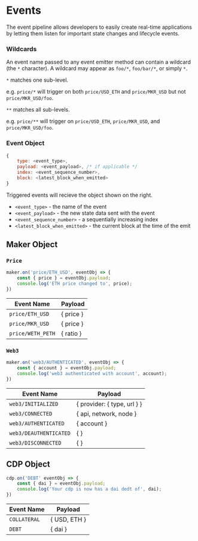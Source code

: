# Events

The event pipeline allows developers to easily create real-time applications by letting them listen for important state changes and lifecycle events.

### Wildcards

An event name passed to any event emitter method can contain a wildcard (the `*` character). A wildcard may appear as `foo/*`, `foo/bar/*`, or simply `*`. 

`*` matches one sub-level.

e.g. `price/*` will trigger on both `price/USD_ETH` and `price/MKR_USD` but not `price/MKR_USD/foo`.

`**` matches all sub-levels.

e.g. `price/**` will trigger on `price/USD_ETH`, `price/MKR_USD`, and `price/MKR_USD/foo`.

### Event Object

```javascript
{
    type: <event_type>,
    payload: <event_payload>, /* if applicable */
    index: <event_sequence_number>,
    block: <latest_block_when_emitted>
}
```

Triggered events will recieve the object shown on the right.

* `<event_type>` - the name of the event 
* `<event_payload>` - the new state data sent with the event
* `<event_sequence_number>` - a sequentially increasing index
* `<latest_block_when_emitted>` - the current block at the time of the emit

## Maker Object


### `Price`

```javascript
maker.on('price/ETH_USD', eventObj => {
    const { price } = eventObj.payload;
    console.log('ETH price changed to', price);
})
```


Event Name | Payload 
---------- | -------------- 
`price/ETH_USD` | { price } 
`price/MKR_USD` | { price } 
`price/WETH_PETH` | { ratio } 


### `Web3`


```javascript
maker.on('web3/AUTHENTICATED', eventObj => {
    const { account } = eventObj.payload;
    console.log('web3 authenticated with account', account);
})
```

Event Name | Payload 
---------- | -------------- 
`web3/INITIALIZED` | { provider: { type, url } } 
`web3/CONNECTED` | { api, network, node } 
`web3/AUTHENTICATED` | { account } 
`web3/DEAUTHENTICATED`| { }
`web3/DISCONNECTED` | { }


## CDP Object

```javascript
cdp.on('DEBT' eventObj => {
    const { dai } = eventObj.payload;
    console.log('Your cdp is now has a dai dedt of', dai);
})
```

Event Name | Payload 
---------- | -------------- 
`COLLATERAL` | { USD, ETH } 
`DEBT` | { dai } 
